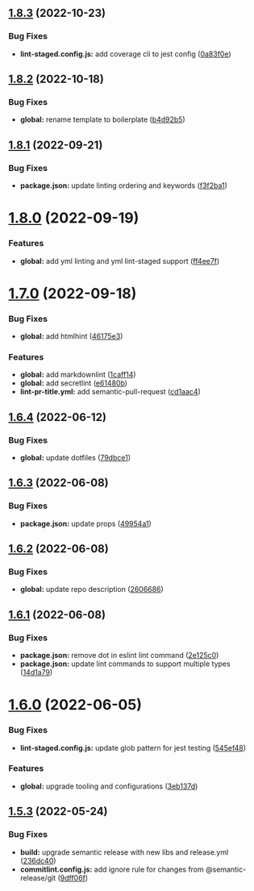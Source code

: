 ## [1.8.3](https://github.com/waldronmatt/webpack-boilerplate/compare/v1.8.2...v1.8.3) (2022-10-23)


### Bug Fixes

* **lint-staged.config.js:** add coverage cli to jest config ([0a83f0e](https://github.com/waldronmatt/webpack-boilerplate/commit/0a83f0ea43dabf8692d9a8adb00bdf63240fb958))

## [1.8.2](https://github.com/waldronmatt/webpack-boilerplate/compare/v1.8.1...v1.8.2) (2022-10-18)


### Bug Fixes

* **global:** rename template to boilerplate ([b4d92b5](https://github.com/waldronmatt/webpack-boilerplate/commit/b4d92b56237e8d0c0bc97b64e48742f014398e79))

## [1.8.1](https://github.com/waldronmatt/webpack-template/compare/v1.8.0...v1.8.1) (2022-09-21)


### Bug Fixes

* **package.json:** update linting ordering and keywords ([f3f2ba1](https://github.com/waldronmatt/webpack-template/commit/f3f2ba1168bffef068f4865b8011eae21ea046b6))

# [1.8.0](https://github.com/waldronmatt/webpack-template/compare/v1.7.0...v1.8.0) (2022-09-19)


### Features

* **global:** add yml linting and yml lint-staged support ([ff4ee7f](https://github.com/waldronmatt/webpack-template/commit/ff4ee7f292ff895be6c16a3b8033faf74509493f))

# [1.7.0](https://github.com/waldronmatt/webpack-template/compare/v1.6.4...v1.7.0) (2022-09-18)


### Bug Fixes

* **global:** add htmlhint ([46175e3](https://github.com/waldronmatt/webpack-template/commit/46175e3e0b72bb258ae89b86eeabc00807487a72))


### Features

* **global:** add markdownlint ([1caff14](https://github.com/waldronmatt/webpack-template/commit/1caff14353f808e8aa1bb435d59ef7d1c725f44a))
* **global:** add secretlint ([e61480b](https://github.com/waldronmatt/webpack-template/commit/e61480b2af60e6e0657188d281fd6a0981f9ed32))
* **lint-pr-title.yml:** add semantic-pull-request ([cd1aac4](https://github.com/waldronmatt/webpack-template/commit/cd1aac4d44ffaad6affda5290518504228948810))

## [1.6.4](https://github.com/waldronmatt/webpack-template/compare/v1.6.3...v1.6.4) (2022-06-12)


### Bug Fixes

* **global:** update dotfiles ([79dbce1](https://github.com/waldronmatt/webpack-template/commit/79dbce12378bc5c8df4ea75cba24ae7af7b5c658))

## [1.6.3](https://github.com/waldronmatt/webpack-template/compare/v1.6.2...v1.6.3) (2022-06-08)


### Bug Fixes

* **package.json:** update props ([49954a1](https://github.com/waldronmatt/webpack-template/commit/49954a13a8203cc336f87b2fdd44ac710504eae4))

## [1.6.2](https://github.com/waldronmatt/webpack-template/compare/v1.6.1...v1.6.2) (2022-06-08)


### Bug Fixes

* **global:** update repo description ([2606686](https://github.com/waldronmatt/webpack-template/commit/26066860d75ca61b072542736362ed4c6382ab59))

## [1.6.1](https://github.com/waldronmatt/webpack-template/compare/v1.6.0...v1.6.1) (2022-06-08)


### Bug Fixes

* **package.json:** remove dot in eslint lint command ([2e125c0](https://github.com/waldronmatt/webpack-template/commit/2e125c09148159a75d0acce59bcf7868dff81359))
* **package.json:** update lint commands to support multiple types ([14d1a79](https://github.com/waldronmatt/webpack-template/commit/14d1a79d1592de16ddc97dff892f9aae033db2a3))

# [1.6.0](https://github.com/waldronmatt/webpack-template/compare/v1.5.3...v1.6.0) (2022-06-05)


### Bug Fixes

* **lint-staged.config.js:** update glob pattern for jest testing ([545ef48](https://github.com/waldronmatt/webpack-template/commit/545ef48d88b9251d98c6b61e2fefea092c64b6b4))


### Features

* **global:** upgrade tooling and configurations ([3eb137d](https://github.com/waldronmatt/webpack-template/commit/3eb137df3e7a3fc035781cc268475897d4b7b14b))

## [1.5.3](https://github.com/waldronmatt/webpack-template/compare/v1.5.2...v1.5.3) (2022-05-24)


### Bug Fixes

* **build:** upgrade semantic release with new libs and release.yml ([236dc40](https://github.com/waldronmatt/webpack-template/commit/236dc40ddc179238c184895bc4a88db8e1041818))
* **commitlint.config.js:** add ignore rule for changes from @semantic-release/git ([9dff06f](https://github.com/waldronmatt/webpack-template/commit/9dff06fe2e97221fe748c2f4ec039275dff61305))
